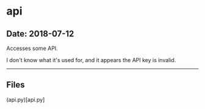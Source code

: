 # api

## Date: 2018-07-12

Accesses some API. 

I don't know what it's used for, and it appears the API key is invalid.

-----

## Files

(api.py)[api.py]